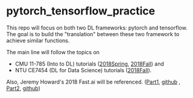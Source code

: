 # pytorch_tensorflow_practice
This repo will focus on both two DL frameworks: pytorch and tensorflow. The goal is to build the "translation" between these two framework to achieve similar functions.

The main line will follow the topics on 
* CMU 11-785 (Into to DL) tutorials ([2018Spring](https://github.com/cmudeeplearning11785/Spring2018-tutorials), [2018Fall](https://github.com/cmudeeplearning11785/Fall2018-tutorials)) and 
* NTU CE7454 (DL for Data Science) tutorials ([2018Fall](https://github.com/xbresson/CE7454_2018)).

Also, Jeremy Howard's 2018 Fast.ai will be referenced. ([Part1](http://course.fast.ai/), [github](https://github.com/fastai/fastai/tree/master/courses/dl1) , [Part2](http://course.fast.ai/part2.html), [github](https://github.com/fastai/fastai/tree/master/courses/dl2))
